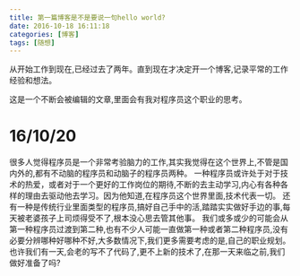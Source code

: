 ```yaml
---
title: 第一篇博客是不是要说一句hello world?
date: 2016-10-18 16:11:18
categories: [博客]
tags: [随想]
---
```


  从开始工作到现在,已经过去了两年。直到现在才决定开一个博客,记录平常的工作经验和想法。
<!-- more -->
  这是一个不断会被编辑的文章,里面会有我对程序员这个职业的思考。
# 16/10/20
  很多人觉得程序员是一个非常考验脑力的工作,其实我觉得在这个世界上,不管是国内外的,都有不动脑的程序员和动脑子的程序员两种。
  一种程序员或许处于对于技术的热爱，或者对于一个更好的工作岗位的期待,不断的去主动学习,内心有各种各样的理由去驱动他去学习。因为他知道,在程序员这个世界里面,技术代表一切。
  还有一种是传统行业里面类型的程序员,搞好自己手中的活,踏踏实实做好手边的事,每天被老婆孩子上司烦得受不了,根本没心思去管其他事。
  我们或多或少的可能会从第一种程序员过渡到第二种,也有不少人可能一直做第一种或者第二种程序员,没有必要分辨哪种好哪种不好,大多数情况下,我们更多需要考虑的是,自己的职业规划。
  也许我们有一天,会老的写不了代码了,更不上新的技术了,在那一天来临之前,我们做好准备了吗?